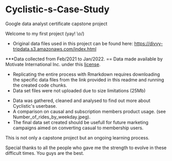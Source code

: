 # Cyclistic-s-Case-Study
Google data analyst certificate capstone project

Welcome to my first project (yay! \o/)

* Original data files used in this project can be found here: https://divvy-tripdata.s3.amazonaws.com/index.html

***Data collected from Feb/2021 to Jan/2022. == Data made available by Motivate International Inc. 
under this [license](https://ride.divvybikes.com/data-license-agreement).

* Replicating the entire process with Rmarkdown requires downloading the specific data files from the link provided in this readme
  and running the created code chunks.
* Data set files were not uploaded due to size limitations (25Mb)

- Data was gathered, cleaned and analysed to find out more about Cyclistic's userbase.
- A comparison on causal and subscription members product usage. (see Number_of_rides_by_weekday.jpeg).
- The final data set created should be usefull for future marketing campaigns aimed on converting casual to membership users.
  

This is not only a capstone project but an ongoing learning process.

Special thanks to all the people who gave me the strength to evolve in these difficult times. 
You guys are the best.
